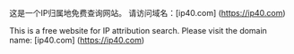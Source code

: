 这是一个IP归属地免费查询网站。
请访问域名：[ip40.com] (https://ip40.com)

This is a free website for IP attribution search.
Please visit the domain name: [ip40.com] (https://ip40.com)
